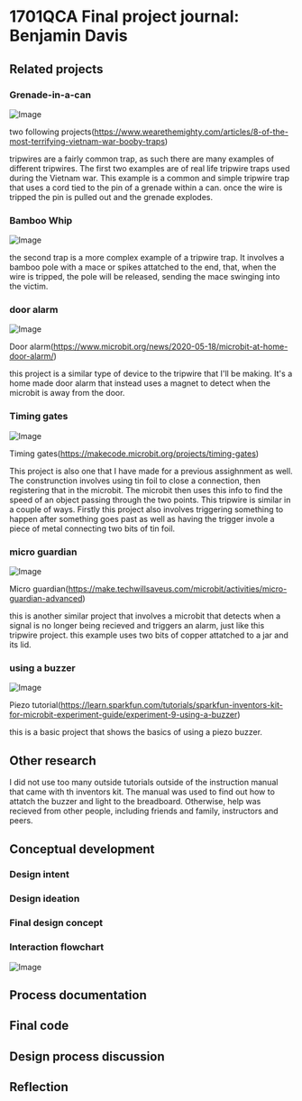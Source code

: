 # 1701QCA Final project journal: Benjamin Davis

<!--- As for other assessments, fill out the following journal sections with information relevant to your project. --->

<!--- Markdown reference: https://guides.github.com/features/mastering-markdown/ --->

## Related projects ##
<!--- Find about 6 related projects to the project you choose. A project might be related through  function, technology, materials, fabrication, concept, or code. Don't forget to place an image of the related project in the appropriate folder and insert the filename in the appropriate places below. Copy the markdown block of code below for each project you are showing. --->

### Grenade-in-a-can ###

<!--- Modify code to insert image of related project below --->
![Image](tripwiregrenade.jpeg)

<!--- Fill out name and link to related project in the code below. --->
two following projects(https://www.wearethemighty.com/articles/8-of-the-most-terrifying-vietnam-war-booby-traps)

tripwires are a fairly common trap, as such there are many examples of different tripwires. The first two examples are of real life tripwire traps used during the Vietnam war. This example is a common and simple tripwire trap that uses a cord tied to the pin of a grenade within a can. once the wire is tripped the pin is pulled out and the grenade explodes.

<!--- Repeat code above for a total of 6 related projects --->

### Bamboo Whip ###

<!--- Modify code to insert image of related project below --->
![Image](tripwiremace.jpeg)

the second trap is a more complex example of a tripwire trap. It involves a bamboo pole with a mace or spikes attatched to the end, that, when the wire is tripped, the pole will be released, sending the mace swinging into the victim.

### door alarm ###

<!--- Modify code to insert image of related project below --->
![Image](dooralarm.PNG)

<!--- Fill out name and link to related project in the code below. --->
Door alarm(https://www.microbit.org/news/2020-05-18/microbit-at-home-door-alarm/)

this project is a similar type of device to the tripwire that I'll be making. It's a home made door alarm that instead uses a magnet to detect when the microbit is away from the door.

### Timing gates ###

<!--- Modify code to insert image of related project below --->
![Image](sensor2.jpg)

<!--- Fill out name and link to related project in the code below. --->
Timing gates(https://makecode.microbit.org/projects/timing-gates)

This project is also one that I have made for a previous assighnment as well. The construnction involves using tin foil to close a connection, then registering that in the microbit. The microbit then uses this info to find the speed of an object passing through the two points. This tripwire is similar in a couple of ways. Firstly this project also involves triggering something to happen after something goes past as well as having the trigger invole a piece of metal connecting two bits of tin foil.

### micro guardian ###

<!--- Modify code to insert image of related project below --->
![Image](microguardian.jpg)

<!--- Fill out name and link to related project in the code below. --->
Micro guardian(https://make.techwillsaveus.com/microbit/activities/micro-guardian-advanced)

this is another similar project that involves a microbit that detects when a signal is no longer being recieved and triggers an alarm, just like this tripwire project. this example uses two bits of copper attatched to a jar and its lid.

### using a buzzer ###

<!--- Modify code to insert image of related project below --->
![Image](piezo.jpg)

<!--- Fill out name and link to related project in the code below. --->
Piezo tutorial(https://learn.sparkfun.com/tutorials/sparkfun-inventors-kit-for-microbit-experiment-guide/experiment-9-using-a-buzzer)

this is a basic project that shows the basics of using a piezo buzzer.

## Other research ##
I did not use too many outside tutorials outside of the instruction manual that came with th inventors kit. The manual was used to find out how to attatch the buzzer and light to the breadboard. Otherwise, help was recieved from other people, including friends and family, instructors and peers.

## Conceptual development ##

### Design intent ###
<!--- Include your design intent here. It should be about a 10 word phrase/sentence. --->

### Design ideation ###
<!--- Document your ideation process. This will include the design concepts presented for assessment 2. You can copy and paste that information here. --->

### Final design concept ###
<!--- This should be a description of your concept including its context, motivation, or other relevant information you used to decide on this concept. --->

### Interaction flowchart ###
<!--- Include an interaction flowchart of the interaction process in your project. Make sure you think about all the stages of interaction step-by-step. Also make sure that you consider actions a user might take that aren't what you intend in an ideal use case. Insert an image of it below. It might just be a photo of a hand-drawn sketch, not a carefully drawn digital diagram. It just needs to be legible. --->

![Image](missingimage.png)

## Process documentation ##
<!--- In this section, include text and images (and potentially links to video) that represent the development of your project including sources you've found (URLs and written references), choices you've made, sketches you've done, iterations completed, materials you've investigated, and code samples. Use the markdown reference for help in formatting the material.

This should have quite a lot of information! It will likely include most of the process documentation from assessment 2 which can be copied and pasted here.

Use subheadings to structure this information. See https://guides.github.com/features/mastering-markdown/ for details of how to insert subheadings.

There will likely by a dozen or so images of the project under construction. The images should help explain why you've made the choices you've made as well as what you have done. --->

## Final code ##

<!--- Include here screenshots of the final code you used in the project if it is done with block coding. If you have used javascript, micropython, C, or other code, include it as text formatted as code using a series of three backticks ` before and after the code block. See https://guides.github.com/features/mastering-markdown/ for more information about that formatting. --->

## Design process discussion ##
<!--- Discuss your process used in this project, particularly with reference to aspects of the Double Diamond design methodology or other relevant design process. --->


## Reflection ##

<!--- Describe the parts of your project you felt were most successful and the parts that could have done with improvement, whether in terms of outcome, process, or understanding.

What techniques, approaches, skills, or information did you find useful from other sources (such as the related projects you identified earlier)?

What parts of your project do you feel are novel? This is IMPORTANT to help justify a key component of the assessment rubric.

What might be an interesting extension of this project? In what other contexts might this project be used? --->
